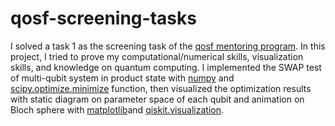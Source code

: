 # qosf-screening-tasks

I solved a task 1 as the screening task of the [qosf mentoring program](https://qosf.org/qc_mentorship/ "qosf mentorship link"). In this project, I tried to prove my computational/numerical skills, visualization skills, and knowledge on quantum computing. I implemented the SWAP test of multi-qubit system in product state with [numpy](https://numpy.org/ "numpy official page link") and [scipy.optimize.minimize](https://docs.scipy.org/doc/scipy/reference/generated/scipy.optimize.minimize.html "scipy documentation link about optimize.minimize") function, then visualized the optimization results with static diagram on parameter space of each qubit and animation on Bloch sphere with [matplotlib](https://matplotlib.org/ "matplotlib official page link")and [qiskit.visualization](https://qiskit.org/documentation/apidoc/visualization.html "qiskit official documentation link about qiskit.visualization library"). 